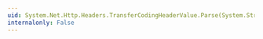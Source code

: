 ```yaml
---
uid: System.Net.Http.Headers.TransferCodingHeaderValue.Parse(System.String)
internalonly: False
---
```

